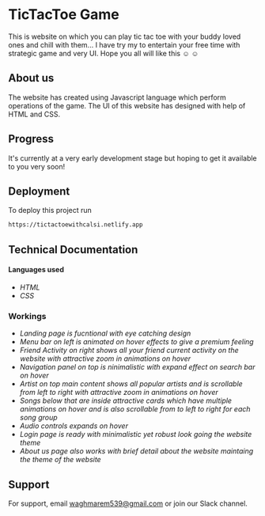 
# **TicTacToe Game**

This is website on which you can play tic tac toe with your buddy loved ones and chill with them...
I have try my to entertain your free time with strategic game and very UI. Hope you all will like this ☺ ☺ 


## About us

The website has created using Javascript language which perform operations of the game.
The UI of this website has designed with help of HTML and CSS.

## Progress 

It's currently at a very early development stage but hoping to get it available to you very soon!

## Deployment

To deploy this project run

```bash
https://tictactoewithcalsi.netlify.app
```


## Technical Documentation
#### Languages used

- _HTML_
- _CSS_

### Workings

- _Landing page is fucntional with eye catching design_
- _Menu bar on left is animated on hover effects to give a premium feeling_
- _Friend Activity on right shows all your friend current activity on the website with attractive zoom in animations on hover_
- _Navigation panel on top is ninimalistic with expand effect on search bar on hover_
- _Artist on top main content shows all popular artists and is scrollable from left to right with attractive zoom in animations on hover_
- _Songs below that are inside attractive cards which have multiple animations on hover and is also scrollable from to left to right for each song group_
- _Audio controls expands on hover_
- _Login page is ready with minimalistic yet robust look going the website theme_
- _About us page also works with brief detail about the website maintaing the theme of the website_
## Support

For support, email waghmarem539@gmail.com or join our Slack channel.


